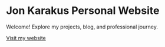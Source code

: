 # Jon Karakus Personal Website

Welcome! Explore my projects, blog, and professional journey.

[Visit my website](https://jonkarakus.github.io/)

